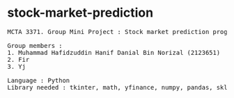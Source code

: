 # stock-market-prediction
<pre>
MCTA 3371. Group Mini Project : Stock market prediction program using Long Short Term Memory (LSTM). <br />
Group members : 
1. Muhammad Hafidzuddin Hanif Danial Bin Norizal (2123651)
2. Fir
3. Yj<br />
Language : Python
Library needed : tkinter, math, yfinance, numpy, pandas, sklearn, keras, matplotlib, mplcursors
</pre>

